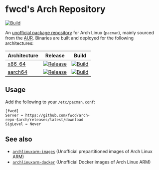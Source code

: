 # fwcd's Arch Repository

[![Build](https://github.com/fwcd/arch-repo/actions/workflows/build.yml/badge.svg)](https://github.com/fwcd/arch-repo/actions/workflows/build.yml)

An [unofficial package repository](https://wiki.archlinux.org/title/unofficial_user_repositories) for Arch Linux (`pacman`), mainly sourced from the [AUR](https://aur.archlinux.org). Binaries are built and deployed for the following architectures:

| Architecture | Release | Build |
| ------------ | ------- | ----- |
| [x86_64](https://github.com/fwcd/arch-repo-x86_64) | [![Release](https://img.shields.io/github/v/release/fwcd/arch-repo-x86_64)](https://github.com/fwcd/arch-repo-x86_64/releases/latest) | [![Build](https://github.com/fwcd/arch-repo-x86_64/actions/workflows/build.yml/badge.svg)](https://github.com/fwcd/arch-repo-x86_64/actions/workflows/build.yml) |
| [aarch64](https://github.com/fwcd/arch-repo-aarch64) | [![Release](https://img.shields.io/github/v/release/fwcd/arch-repo-aarch64)](https://github.com/fwcd/arch-repo-aarch64/releases/latest) | [![Build](https://github.com/fwcd/arch-repo-aarch64/actions/workflows/build.yml/badge.svg)](https://github.com/fwcd/arch-repo-aarch64/actions/workflows/build.yml) |

## Usage

Add the following to your `/etc/pacman.conf`:

```
[fwcd]
Server = https://github.com/fwcd/arch-repo-$arch/releases/latest/download
SigLevel = Never
```

## See also

- [`archlinuxarm-images`](https://github.com/fwcd/archlinuxarm-images.git) (Unofficial prepartitioned images of Arch Linux ARM)
- [`archlinuxarm-docker`](https://github.com/fwcd/archlinuxarm-docker.git) (Unofficial Docker images of Arch Linux ARM)
